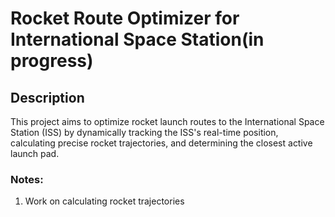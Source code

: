 # Rocket Route Optimizer for International Space Station(in progress)

## Description
This project aims to optimize rocket launch routes to the International Space Station (ISS) by dynamically tracking the ISS's real-time position, calculating precise rocket trajectories, and determining the closest active launch pad.

### Notes:
1. Work on calculating rocket trajectories 
